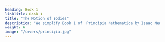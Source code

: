```yaml
---
heading: Book 1
linkTitle: Book 1
title: "The Motion of Bodies"
description: "We simplify Book 1 of  Principia Mathematica by Isaac Newton"
weight: 6
image: "/covers/principia.jpg"
---
```

